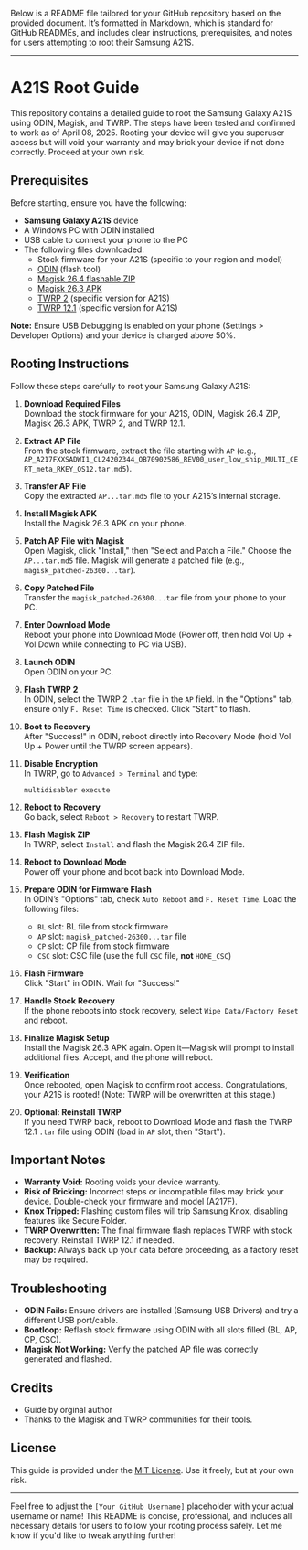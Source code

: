 Below is a README file tailored for your GitHub repository based on the provided document. It’s formatted in Markdown, which is standard for GitHub READMEs, and includes clear instructions, prerequisites, and notes for users attempting to root their Samsung A21S.

---

# A21S Root Guide

This repository contains a detailed guide to root the Samsung Galaxy A21S using ODIN, Magisk, and TWRP. The steps have been tested and confirmed to work as of April 08, 2025. Rooting your device will give you superuser access but will void your warranty and may brick your device if not done correctly. Proceed at your own risk.

## Prerequisites

Before starting, ensure you have the following:

- **Samsung Galaxy A21S** device
- A Windows PC with ODIN installed
- USB cable to connect your phone to the PC
- The following files downloaded:
  - Stock firmware for your A21S (specific to your region and model)
  - [ODIN](https://odindownload.com/) (flash tool)
  - [Magisk 26.4 flashable ZIP](https://github.com/topjohnwu/Magisk/releases/tag/v26.4)
  - [Magisk 26.3 APK](https://github.com/topjohnwu/Magisk/releases/tag/v26.3)
  - [TWRP 2](https://twrp.me/) (specific version for A21S)
  - [TWRP 12.1](https://twrp.me/) (specific version for A21S)

**Note:** Ensure USB Debugging is enabled on your phone (Settings > Developer Options) and your device is charged above 50%.

## Rooting Instructions

Follow these steps carefully to root your Samsung Galaxy A21S:

1. **Download Required Files**  
   Download the stock firmware for your A21S, ODIN, Magisk 26.4 ZIP, Magisk 26.3 APK, TWRP 2, and TWRP 12.1.

2. **Extract AP File**  
   From the stock firmware, extract the file starting with `AP` (e.g., `AP_A217FXXSADWI1_CL24202344_QB70902586_REV00_user_low_ship_MULTI_CERT_meta_RKEY_OS12.tar.md5`).

3. **Transfer AP File**  
   Copy the extracted `AP...tar.md5` file to your A21S’s internal storage.

4. **Install Magisk APK**  
   Install the Magisk 26.3 APK on your phone.

5. **Patch AP File with Magisk**  
   Open Magisk, click "Install," then "Select and Patch a File." Choose the `AP...tar.md5` file. Magisk will generate a patched file (e.g., `magisk_patched-26300...tar`).

6. **Copy Patched File**  
   Transfer the `magisk_patched-26300...tar` file from your phone to your PC.

7. **Enter Download Mode**  
   Reboot your phone into Download Mode (Power off, then hold Vol Up + Vol Down while connecting to PC via USB).

8. **Launch ODIN**  
   Open ODIN on your PC.

9. **Flash TWRP 2**  
   In ODIN, select the TWRP 2 `.tar` file in the `AP` field. In the "Options" tab, ensure only `F. Reset Time` is checked. Click "Start" to flash.

10. **Boot to Recovery**  
    After "Success!" in ODIN, reboot directly into Recovery Mode (hold Vol Up + Power until the TWRP screen appears).

11. **Disable Encryption**  
    In TWRP, go to `Advanced > Terminal` and type:  
    ```
    multidisabler execute
    ```

12. **Reboot to Recovery**  
    Go back, select `Reboot > Recovery` to restart TWRP.

13. **Flash Magisk ZIP**  
    In TWRP, select `Install` and flash the Magisk 26.4 ZIP file.

14. **Reboot to Download Mode**  
    Power off your phone and boot back into Download Mode.

15. **Prepare ODIN for Firmware Flash**  
    In ODIN’s "Options" tab, check `Auto Reboot` and `F. Reset Time`. Load the following files:
    - `BL` slot: BL file from stock firmware
    - `AP` slot: `magisk_patched-26300...tar` file
    - `CP` slot: CP file from stock firmware
    - `CSC` slot: CSC file (use the full `CSC` file, **not** `HOME_CSC`)

16. **Flash Firmware**  
    Click "Start" in ODIN. Wait for "Success!"

17. **Handle Stock Recovery**  
    If the phone reboots into stock recovery, select `Wipe Data/Factory Reset` and reboot.

18. **Finalize Magisk Setup**  
    Install the Magisk 26.3 APK again. Open it—Magisk will prompt to install additional files. Accept, and the phone will reboot.

19. **Verification**  
    Once rebooted, open Magisk to confirm root access. Congratulations, your A21S is rooted! (Note: TWRP will be overwritten at this stage.)

20. **Optional: Reinstall TWRP**  
    If you need TWRP back, reboot to Download Mode and flash the TWRP 12.1 `.tar` file using ODIN (load in `AP` slot, then "Start").

## Important Notes

- **Warranty Void:** Rooting voids your device warranty.
- **Risk of Bricking:** Incorrect steps or incompatible files may brick your device. Double-check your firmware and model (A217F).
- **Knox Tripped:** Flashing custom files will trip Samsung Knox, disabling features like Secure Folder.
- **TWRP Overwritten:** The final firmware flash replaces TWRP with stock recovery. Reinstall TWRP 12.1 if needed.
- **Backup:** Always back up your data before proceeding, as a factory reset may be required.

## Troubleshooting

- **ODIN Fails:** Ensure drivers are installed (Samsung USB Drivers) and try a different USB port/cable.
- **Bootloop:** Reflash stock firmware using ODIN with all slots filled (BL, AP, CP, CSC).
- **Magisk Not Working:** Verify the patched AP file was correctly generated and flashed.

## Credits

- Guide by orginal author 
- Thanks to the Magisk and TWRP communities for their tools.

## License

This guide is provided under the [MIT License](LICENSE). Use it freely, but at your own risk.

---

Feel free to adjust the `[Your GitHub Username]` placeholder with your actual username or name! This README is concise, professional, and includes all necessary details for users to follow your rooting process safely. Let me know if you'd like to tweak anything further!
